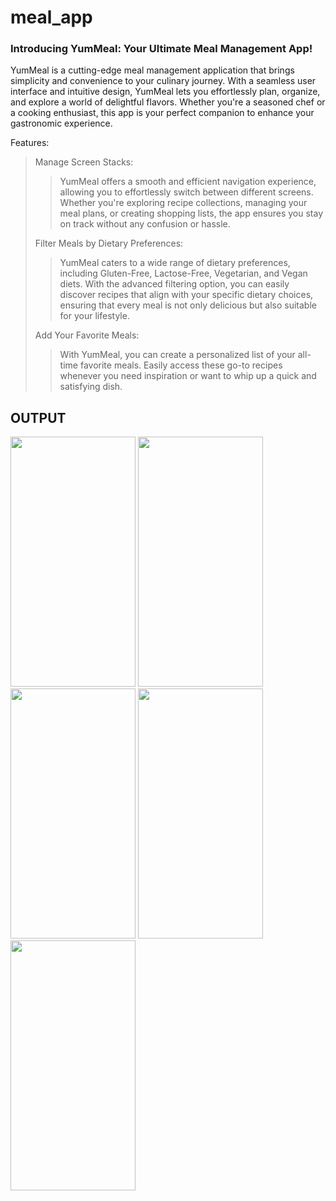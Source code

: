 # meal_app

### Introducing YumMeal: Your Ultimate Meal Management App!

YumMeal is a cutting-edge meal management application that brings simplicity and convenience to your culinary journey. With a seamless user interface and intuitive design, YumMeal lets you effortlessly plan, organize, and explore a world of delightful flavors. Whether you're a seasoned chef or a cooking enthusiast, this app is your perfect companion to enhance your gastronomic experience.

Features: 
>Manage Screen Stacks:
>>YumMeal offers a smooth and efficient navigation experience, allowing you to effortlessly switch between different screens. Whether you're exploring recipe    collections, managing your meal plans, or creating shopping lists, the app ensures you stay on track without any confusion or hassle.
>
>Filter Meals by Dietary Preferences:
>>YumMeal caters to a wide range of dietary preferences, including Gluten-Free, Lactose-Free, Vegetarian, and Vegan diets. With the advanced filtering option, you can easily discover recipes that align with your specific dietary choices, ensuring that every meal is not only delicious but also suitable for your lifestyle.
>
>Add Your Favorite Meals:
>>With YumMeal, you can create a personalized list of your all-time favorite meals. Easily access these go-to recipes whenever you need inspiration or want to whip up a quick and satisfying dish.

## OUTPUT
<img src = "https://github.com/CodeCrypt05/YumMeals/assets/61696855/95dd7da9-3a9a-4dca-b213-fa5089d8abf9.png" width="200" height = "400" >
<img src = "https://github.com/CodeCrypt05/YumMeals/assets/61696855/f23af8bd-80b1-4a3e-b662-9c1ae6004ad7.png" width="200" height = "400" >
<img src = "https://github.com/CodeCrypt05/YumMeals/assets/61696855/4ff1c0e1-c194-4073-ba7f-6cd21e3b6189.png" width="200" height = "400" >
<img src = "https://github.com/CodeCrypt05/YumMeals/assets/61696855/44177bd1-747e-4e78-ab08-e22272a7e9b5.png" width="200" height = "400" >
<img src = "https://github.com/CodeCrypt05/YumMeals/assets/61696855/82e383cc-d090-4cfe-8116-f6af566fbc68" width="200" height = "400" >


